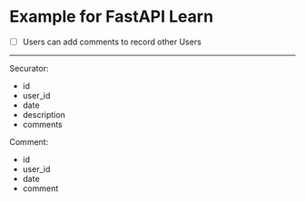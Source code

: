 # Example for FastAPI Learn
* [ ] Users can add comments to record other Users
---
Securator:
* id
* user_id
* date
* description
* comments

Comment:
* id
* user_id
* date
* comment
